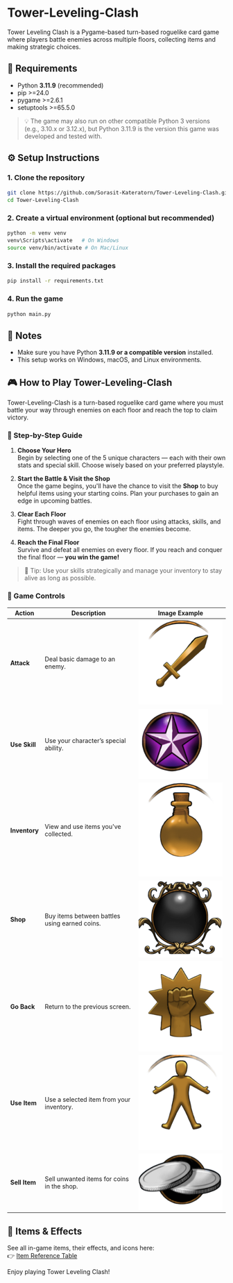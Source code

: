 # Tower-Leveling-Clash

Tower Leveling Clash is a Pygame-based turn-based roguelike card game where players battle enemies across multiple floors, collecting items and making strategic choices.

## 🧰 Requirements

- Python **3.11.9** (recommended)  
- pip >=24.0  
- pygame >=2.6.1  
- setuptools >=65.5.0

> 💡 The game may also run on other compatible Python 3 versions (e.g., 3.10.x or 3.12.x), but Python 3.11.9 is the version this game was developed and tested with.

## ⚙️ Setup Instructions

### 1. Clone the repository

```bash
git clone https://github.com/Sorasit-Kateratorn/Tower-Leveling-Clash.git
cd Tower-Leveling-Clash
```

### 2. Create a virtual environment (optional but recommended)

```bash
python -m venv venv
venv\Scripts\activate   # On Windows
source venv/bin/activate # On Mac/Linux
```

### 3. Install the required packages

```bash
pip install -r requirements.txt
```

### 4. Run the game

```bash
python main.py
```

## 📌 Notes

- Make sure you have Python **3.11.9 or a compatible version** installed.
- This setup works on Windows, macOS, and Linux environments.

## 🎮 How to Play Tower-Leveling-Clash

Tower-Leveling-Clash is a turn-based roguelike card game where you must battle your way through enemies on each floor and reach the top to claim victory.

### 🧙 Step-by-Step Guide

1. **Choose Your Hero**  
   Begin by selecting one of the 5 unique characters — each with their own stats and special skill. Choose wisely based on your preferred playstyle.

2. **Start the Battle & Visit the Shop**  
   Once the game begins, you'll have the chance to visit the **Shop** to buy helpful items using your starting coins. Plan your purchases to gain an edge in upcoming battles.

3. **Clear Each Floor**  
   Fight through waves of enemies on each floor using attacks, skills, and items. The deeper you go, the tougher the enemies become.

4. **Reach the Final Floor**  
   Survive and defeat all enemies on every floor. If you reach and conquer the final floor — **you win the game!**

> 📝 Tip: Use your skills strategically and manage your inventory to stay alive as long as possible.



### 🔘 Game Controls

| Action         | Description                                   | Image Example                        |
|----------------|-----------------------------------------------|--------------------------------------|
| **Attack**     | Deal basic damage to an enemy.                | ![Attack](image/attack.png)          |
| **Use Skill**  | Use your character’s special ability.         | ![Skill](image/special_ability.png)  |
| **Inventory**  | View and use items you've collected.          | ![Inventory](image/inventory.png)    |
| **Shop**       | Buy items between battles using earned coins. | ![Shop](image/shop.png)              |
| **Go Back**    | Return to the previous screen.                | ![Back](image/back_to_battle.png)    |
| **Use Item**   | Use a selected item from your inventory.      | ![UseItem](image/use_item.png)       |
| **Sell Item**  | Sell unwanted items for coins in the shop.    | ![SellItem](image/discard_items.png) |


## 🧪 Items & Effects

See all in-game items, their effects, and icons here:  
👉 [Item Reference Table](ITEMS.md)


Enjoy playing Tower Leveling Clash!
